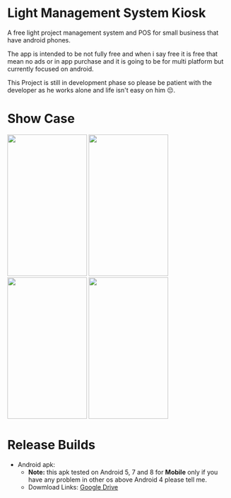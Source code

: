 # Light Management System Kiosk
A free light project management system and POS for small business that have android phones.

The app is intended to be not fully free and when i say free it is free that mean no ads or in app purchase and it is going to be for multi platform but currently focused on android.

This Project is still in development phase so please be patient with the developer as he works alone and life isn't easy on him 😔.

# Show Case
  <img src="" width="180" height="320"> <img src="![Screenshot_20241003_225458](https://github.com/user-attachments/assets/ae068446-61f1-43ac-8fd8-6015c5309cb4)" width="180" height="320">
  <img src="" width="180" height="320"> <img src="![Screenshot_20241003_225401](https://github.com/user-attachments/assets/7403be15-2c9f-46ee-b3b6-2fdfd8768a08)" width="180" height="320">
  
# Release Builds
 * Android apk:
   - **Note:** this apk tested on Android 5, 7 and 8 for **Mobile** only if you have any problem in other os above Android 4 please tell me.
   - Dowmload Links: [Google Drive](https://drive.google.com/file/d/1LCuV5HrcsV4BeLF98DNKY7-FDNwDqcHl/view?usp=sharing)
   
